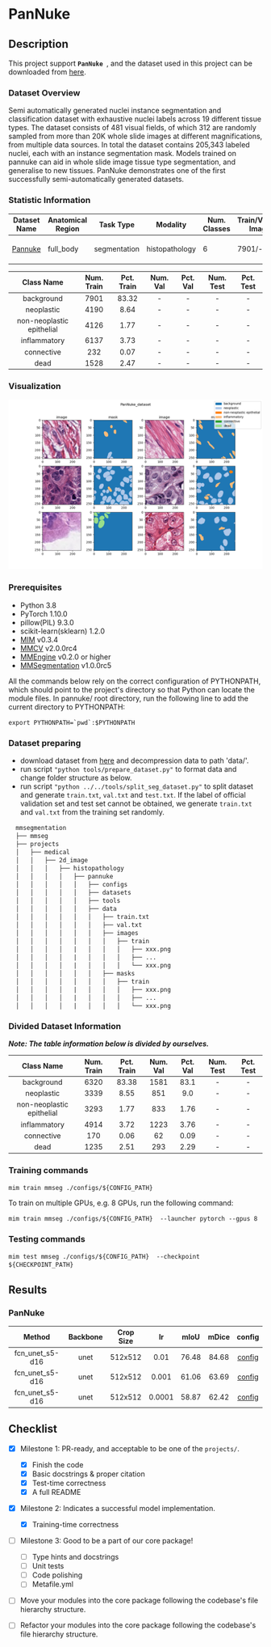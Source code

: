 # PanNuke

## Description

This project support **`PanNuke `**, and the dataset used in this project can be downloaded from [here](https://academictorrents.com/details/99f2c7b57b95500711e33f2ee4d14c9fd7c7366c).

### Dataset Overview

Semi automatically generated nuclei instance segmentation and classification dataset with exhaustive nuclei labels across 19 different tissue types. The dataset consists of 481 visual fields, of which 312 are randomly sampled from more than 20K whole slide images at different magnifications, from multiple data sources. In total the dataset contains 205,343 labeled nuclei, each with an instance segmentation mask. Models trained on pannuke can aid in whole slide image tissue type segmentation, and generalise to new tissues. PanNuke demonstrates one of the first successfully semi-automatically generated datasets.

### Statistic Information

| Dataset Name                                                                             | Anatomical Region | Task Type    | Modality       | Num. Classes | Train/Val/Test Images | Train/Val/Test Labeled | Release Date | License                                                         |
| ---------------------------------------------------------------------------------------- | ----------------- | ------------ | -------------- | ------------ | --------------------- | ---------------------- | ------------ | --------------------------------------------------------------- |
| [Pannuke](https://academictorrents.com/details/99f2c7b57b95500711e33f2ee4d14c9fd7c7366c) | full_body         | segmentation | histopathology | 6            | 7901/-/-              | yes/-/-                | 2019         | [CC-BY-NC 4.0](https://creativecommons.org/licenses/by-sa/4.0/) |

|        Class Name         | Num. Train | Pct. Train | Num. Val | Pct. Val | Num. Test | Pct. Test |
| :-----------------------: | :--------: | :--------: | :------: | :------: | :-------: | :-------: |
|        background         |    7901    |   83.32    |    -     |    -     |     -     |     -     |
|        neoplastic         |    4190    |    8.64    |    -     |    -     |     -     |     -     |
| non-neoplastic epithelial |    4126    |    1.77    |    -     |    -     |     -     |     -     |
|       inflammatory        |    6137    |    3.73    |    -     |    -     |     -     |     -     |
|        connective         |    232     |    0.07    |    -     |    -     |     -     |     -     |
|           dead            |    1528    |    2.47    |    -     |    -     |     -     |     -     |

### Visualization

![pannuke](https://raw.githubusercontent.com/uni-medical/medical-datasets-visualization/main/2d/semantic_seg/histopathology/pannuke/pannuke_dataset.png?raw=true)

### Prerequisites

- Python 3.8
- PyTorch 1.10.0
- pillow(PIL) 9.3.0
- scikit-learn(sklearn) 1.2.0
- [MIM](https://github.com/open-mmlab/mim) v0.3.4
- [MMCV](https://github.com/open-mmlab/mmcv) v2.0.0rc4
- [MMEngine](https://github.com/open-mmlab/mmengine) v0.2.0 or higher
- [MMSegmentation](https://github.com/open-mmlab/mmsegmentation) v1.0.0rc5

All the commands below rely on the correct configuration of PYTHONPATH, which should point to the project's directory so that Python can locate the module files. In pannuke/ root directory, run the following line to add the current directory to PYTHONPATH:

```shell
export PYTHONPATH=`pwd`:$PYTHONPATH
```

### Dataset preparing

- download dataset from [here](https://academictorrents.com/details/99f2c7b57b95500711e33f2ee4d14c9fd7c7366c) and decompression data to path 'data/'.
- run script `"python tools/prepare_dataset.py"` to format data and change folder structure as below.
- run script `"python ../../tools/split_seg_dataset.py"` to split dataset and generate `train.txt`, `val.txt` and `test.txt`. If the label of official validation set and test set cannot be obtained, we generate `train.txt` and `val.txt` from the training set randomly.

```none
  mmsegmentation
  ├── mmseg
  ├── projects
  │   ├── medical
  │   │   ├── 2d_image
  │   │   │   ├── histopathology
  │   │   │   │   ├── pannuke
  │   │   │   │   │   ├── configs
  │   │   │   │   │   ├── datasets
  │   │   │   │   │   ├── tools
  │   │   │   │   │   ├── data
  │   │   │   │   │   │   ├── train.txt
  │   │   │   │   │   │   ├── val.txt
  │   │   │   │   │   │   ├── images
  │   │   │   │   │   │   │   ├── train
  │   │   │   │   |   │   │   │   ├── xxx.png
  │   │   │   │   |   │   │   │   ├── ...
  │   │   │   │   |   │   │   │   └── xxx.png
  │   │   │   │   │   │   ├── masks
  │   │   │   │   │   │   │   ├── train
  │   │   │   │   |   │   │   │   ├── xxx.png
  │   │   │   │   |   │   │   │   ├── ...
  │   │   │   │   |   │   │   │   └── xxx.png
```

### Divided Dataset Information

***Note: The table information below is divided by ourselves.***

|        Class Name         | Num. Train | Pct. Train | Num. Val | Pct. Val | Num. Test | Pct. Test |
| :-----------------------: | :--------: | :--------: | :------: | :------: | :-------: | :-------: |
|        background         |    6320    |   83.38    |   1581   |   83.1   |     -     |     -     |
|        neoplastic         |    3339    |    8.55    |   851    |   9.0    |     -     |     -     |
| non-neoplastic epithelial |    3293    |    1.77    |   833    |   1.76   |     -     |     -     |
|       inflammatory        |    4914    |    3.72    |   1223   |   3.76   |     -     |     -     |
|        connective         |    170     |    0.06    |    62    |   0.09   |     -     |     -     |
|           dead            |    1235    |    2.51    |   293    |   2.29   |     -     |     -     |

### Training commands

```shell
mim train mmseg ./configs/${CONFIG_PATH}
```

To train on multiple GPUs, e.g. 8 GPUs, run the following command:

```shell
mim train mmseg ./configs/${CONFIG_PATH}  --launcher pytorch --gpus 8
```

### Testing commands

```shell
mim test mmseg ./configs/${CONFIG_PATH}  --checkpoint ${CHECKPOINT_PATH}
```

<!-- List the results as usually done in other model's README. [Example](https://github.com/open-mmlab/mmsegmentation/tree/dev-1.x/configs/fcn#results-and-models)

You should claim whether this is based on the pre-trained weights, which are converted from the official release; or it's a reproduced result obtained from retraining the model in this project. -->

## Results

### PanNuke

|     Method      | Backbone | Crop Size |   lr   | mIoU  | mDice |                                                                                        config                                                                                         |
| :-------------: | :------: | :-------: | :----: | :---: | :---: | :-----------------------------------------------------------------------------------------------------------------------------------------------------------------------------------: |
| fcn_unet_s5-d16 |   unet   |  512x512  |  0.01  | 76.48 | 84.68 |  [config](https://github.com/open-mmlab/mmsegmentation/tree/dev-1.x/projects/medical/2d_image/histopathology/pannuke/configs/fcn-unet-s5-d16_unet_1xb16-0.01-20k_pannuke-512x512.py)  |
| fcn_unet_s5-d16 |   unet   |  512x512  | 0.001  | 61.06 | 63.69 | [config](https://github.com/open-mmlab/mmsegmentation/tree/dev-1.x/projects/medical/2d_image/histopathology/pannuke/configs/fcn-unet-s5-d16_unet_1xb16-0.001-20k_pannuke-512x512.py)  |
| fcn_unet_s5-d16 |   unet   |  512x512  | 0.0001 | 58.87 | 62.42 | [config](https://github.com/open-mmlab/mmsegmentation/tree/dev-1.x/projects/medical/2d_image/histopathology/pannuke/configs/fcn-unet-s5-d16_unet_1xb16-0.0001-20k_pannuke-512x512.py) |

## Checklist

- [x] Milestone 1: PR-ready, and acceptable to be one of the `projects/`.

  - [x] Finish the code
  - [x] Basic docstrings & proper citation
  - [x] Test-time correctness
  - [x] A full README

- [x] Milestone 2: Indicates a successful model implementation.

  - [x] Training-time correctness

- [ ] Milestone 3: Good to be a part of our core package!

  - [ ] Type hints and docstrings
  - [ ] Unit tests
  - [ ] Code polishing
  - [ ] Metafile.yml

- [ ] Move your modules into the core package following the codebase's file hierarchy structure.

- [ ] Refactor your modules into the core package following the codebase's file hierarchy structure.

